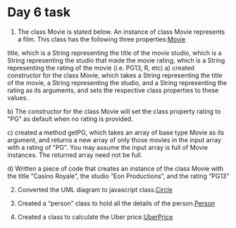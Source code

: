 # Day 6 task

1. The class Movie is stated below. An instance of class Movie represents a film. This class has the following three properties:[Movie](./movie.js)

title, which is a String representing the title of the movie
studio, which is a String representing the studio that made the movie
rating, which is a String representing the rating of the movie (i.e. PG­13, R, etc)
a) created constructor for the class Movie, which takes a String representing the title of the movie, a String representing the studio, and a String representing the rating as its arguments, and sets the respective class properties to these values.

b) The constructor for the class Movie will set the class property rating to "PG" as default when no rating is provided.

c) created a method getPG, which takes an array of base type Movie as its argument, and returns a new array of only those movies in the input array with a rating of "PG". You may assume the input array is full of Movie instances. The returned array need not be full.

d) Written a piece of code that creates an instance of the class Movie with the title “Casino Royale”, the studio “Eon Productions”, and the rating “PG­13”

2. Converted the UML diagram to javascript class.[Circle](./circle.js)

3. Created a “person” class to hold all the details of the person.[Person](./person.js)
4. Created a class to calculate the Uber price.[UberPrice](./price.js)
